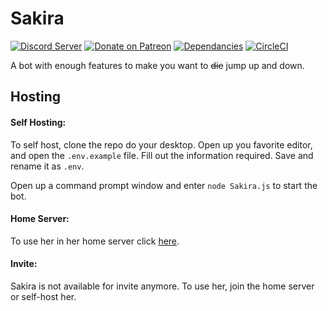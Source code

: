 # Sakira

[![Discord Server](https://discordapp.com/api/guilds/357272833824522250/embed.png)](https://discord.gg/ZPmq7EQ)
[![Donate on Patreon](https://img.shields.io/badge/patreon-donate-orange.svg)](https://www.patreon.com/axelgreavette)
[![Dependancies](https://david-dm.org/axelgreavette/Sakira.svg)](https://david-dm.org/axelgreavette/Sakira)
[![CircleCI](https://circleci.com/gh/axelgreavette/Sakira.svg?style=shield)](https://circleci.com/gh/axelgreavette/Sakira)

A bot with enough features to make you want to ~~die~~ jump up and down. 

## Hosting

#### Self Hosting:
To self host, clone the repo do your desktop. Open up you favorite editor, and open the `.env.example` file. Fill out the information required. Save and rename it as `.env`. 

Open up a command prompt window and enter `node Sakira.js` to start the bot.

#### Home Server:

To use her in her home server click [here](https://discord.gg/ZPmq7EQ).

#### Invite: 

Sakira is not available for invite anymore. To use her, join the home server or self-host her.
